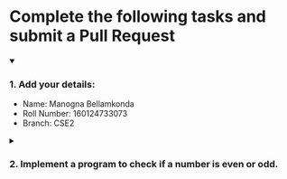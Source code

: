 # Complete the following tasks and submit a Pull Request
<details open>
<summary><h3>1. Add your details: </h3></summary>
<ul>
  <li> Name: Manogna Bellamkonda</li>
  <li> Roll Number:  160124733073</li>
  <li> Branch: CSE2</li>
</ul>
</details>
<details>
<summary><h3> 2. Implement a program to check if a number is even or odd. </h3></summary>
<ul>
  <li> Create a new file in the repository and add your code. </li>
  <li> Use any programming language of your choice. </li>
</ul>
</details>
